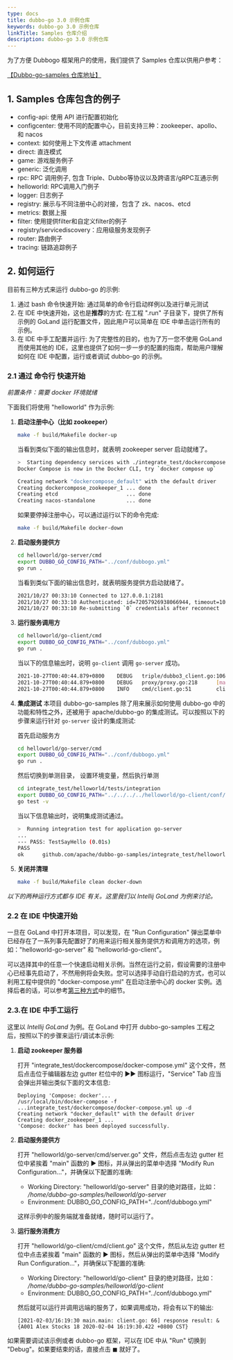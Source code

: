 ```yaml
---
type: docs
title: dubbo-go 3.0 示例仓库
keywords: dubbo-go 3.0 示例仓库
linkTitle: Samples 仓库介绍
description: dubbo-go 3.0 示例仓库
---
```


为了方便 Dubbogo 框架用户的使用，我们提供了 Samples 仓库以供用户参考：

[【Dubbo-go-samples 仓库地址】](https://github.com/apache/dubbo-go-samples)

## 1. Samples 仓库包含的例子

* config-api: 使用 API 进行配置初始化
* configcenter: 使用不同的配置中心，目前支持三种：zookeeper、apollo、和 nacos
* context: 如何使用上下文传递 attachment
* direct: 直连模式
* game: 游戏服务例子
* generic: 泛化调用
* rpc: RPC 调用例子, 包含 Triple、Dubbo等协议以及跨语言/gRPC互通示例
* helloworld: RPC调用入门例子
* logger: 日志例子
* registry: 展示与不同注册中心的对接，包含了 zk、nacos、etcd
* metrics: 数据上报
* filter: 使用提供filter和自定义filter的例子
* registry/servicediscovery：应用级服务发现例子
* router: 路由例子
* tracing: 链路追踪例子

## 2. 如何运行

目前有三种方式来运行 dubbo-go 的示例:

1. 通过 bash 命令快速开始: 通过简单的命令行启动样例以及进行单元测试
2. 在 IDE 中快速开始，这也是**推荐**的方式: 在工程 ".run" 子目录下，提供了所有示例的 GoLand 运行配置文件，因此用户可以简单在 IDE 中单击运行所有的示例。
3. 在 IDE 中手工配置并运行: 为了完整性的目的，也为了万一您不使用 GoLand 而使用其他的 IDE，这里也提供了如何一步一步的配置的指南，帮助用户理解如何在 IDE 中配置，运行或者调试 dubbo-go 的示例。   

### 2.1 通过 命令行 快速开始

*前置条件：需要 docker 环境就绪*

下面我们将使用 "helloworld" 作为示例:

1. **启动注册中心（比如 zookeeper）**
   
   ```bash
   make -f build/Makefile docker-up 
   ```
   
   当看到类似下面的输出信息时，就表明 zookeeper server 启动就绪了。
   
   ```bash
   >  Starting dependency services with ./integrate_test/dockercompose/docker-compose.yml
   Docker Compose is now in the Docker CLI, try `docker compose up`
   
   Creating network "dockercompose_default" with the default driver
   Creating dockercompose_zookeeper_1 ... done
   Creating etcd                      ... done
   Creating nacos-standalone          ... done
   ```
   
   如果要停掉注册中心，可以通过运行以下的命令完成:
   
   ```bash
   make -f build/Makefile docker-down
   ```
   
2. **启动服务提供方**
   
    ```bash
    cd helloworld/go-server/cmd
    export DUBBO_GO_CONFIG_PATH="../conf/dubbogo.yml"
    go run .
    ```
   
   当看到类似下面的输出信息时，就表明服务提供方启动就绪了。

   ```bash
   2021/10/27 00:33:10 Connected to 127.0.0.1:2181
   2021/10/27 00:33:10 Authenticated: id=72057926938066944, timeout=10000
   2021/10/27 00:33:10 Re-submitting `0` credentials after reconnect
   ```

3. **运行服务调用方**
   
    ```bash
   cd helloworld/go-client/cmd
   export DUBBO_GO_CONFIG_PATH="../conf/dubbogo.yml"
   go run .
   ```

   当以下的信息输出时，说明 `go-client` 调用 `go-server` 成功。

   ```bash
   2021-10-27T00:40:44.879+0800    DEBUG   triple/dubbo3_client.go:106     TripleClient.Invoke: get reply = name:"Hello laurence" id:"12345" age:21 
   2021-10-27T00:40:44.879+0800    DEBUG   proxy/proxy.go:218      [makeDubboCallProxy] result: name:"Hello laurence" id:"12345" age:21 , err: <nil>
   2021-10-27T00:40:44.879+0800    INFO    cmd/client.go:51        client response result: name:"Hello laurence" id:"12345" age:21
   ```
   
4. **集成测试**
   本项目 dubbo-go-samples 除了用来展示如何使用 dubbo-go 中的功能和特性之外，还被用于 apache/dubbo-go 的集成测试。可以按照以下的步骤来运行针对 `go-server` 设计的集成测试:
   
   首先启动服务方
   ```bash
   cd helloworld/go-server/cmd
   export DUBBO_GO_CONFIG_PATH="../conf/dubbogo.yml"
   go run .
   ```
   
   然后切换到单测目录， 设置环境变量，然后执行单测
   ```bash
   cd integrate_test/helloworld/tests/integration
   export DUBBO_GO_CONFIG_PATH="../../../../helloworld/go-client/conf/dubbogo.yml"
   go test -v
   ```

   当以下信息输出时，说明集成测试通过。

   ```bash
   >  Running integration test for application go-server
   ...
   --- PASS: TestSayHello (0.01s)
   PASS
   ok      github.com/apache/dubbo-go-samples/integrate_test/helloworld/tests/integration  0.119s
   ```
   
7. **关闭并清理**
   ```bash
   make -f build/Makefile clean docker-down
   ```

*以下的两种运行方式都与 IDE 有关。这里我们以 Intellij GoLand 为例来讨论。*

### 2.2 在 IDE 中快速开始

一旦在 GoLand 中打开本项目，可以发现，在 "Run Configuration" 弹出菜单中已经存在了一系列事先配置好了的用来运行相关服务提供方和调用方的选项，例如："helloworld-go-server" 和 "helloworld-go-client"。

可以选择其中的任意一个快速启动相关示例。当然在运行之前，假设需要的注册中心已经事先启动了，不然用例将会失败。您可以选择手动自行启动的方式，也可以利用工程中提供的 "docker-compose.yml" 在启动注册中心的 docker 实例。选择后者的话，可以参考[第三种方式](#3-manually-run-in-ide)中的细节。

### 2.3.在 IDE 中手工运行

这里以 *Intellij GoLand* 为例。在 GoLand 中打开 dubbo-go-samples 工程之后，按照以下的步骤来运行/调试本示例:

1. **启动 zookeeper 服务器**

   打开 "integrate_test/dockercompose/docker-compose.yml" 这个文件，然后点击位于编辑器左边 gutter 栏位中的 ▶︎▶︎ 图标运行，"Service" Tab 应当会弹出并输出类似下面的文本信息:
   ```
   Deploying 'Compose: docker'...
   /usr/local/bin/docker-compose -f ...integrate_test/dockercompose/docker-compose.yml up -d
   Creating network "docker_default" with the default driver
   Creating docker_zookeeper_1 ...
   'Compose: docker' has been deployed successfully.
   ```

2. **启动服务提供方**

   打开 "helloworld/go-server/cmd/server.go" 文件，然后点击左边 gutter 栏位中紧挨着 "main" 函数的 ▶︎ 图标，并从弹出的菜单中选择 "Modify Run Configuration..."，并确保以下配置的准确:
   * Working Directory: "helloworld/go-server" 目录的绝对路径，比如： */home/dubbo-go-samples/helloworld/go-server*
   * Environment: DUBBO_GO_CONFIG_PATH="../conf/dubbogo.yml"

   这样示例中的服务端就准备就绪，随时可以运行了。

3. **运行服务消费方**

   打开 "helloworld/go-client/cmd/client.go" 这个文件，然后从左边 gutter 栏位中点击紧挨着 "main" 函数的 ▶︎ 图标，然后从弹出的菜单中选择 "Modify Run Configuration..."，并确保以下配置的准确:
   * Working Directory: "helloworld/go-client" 目录的绝对路径，比如： */home/dubbo-go-samples/helloworld/go-client*
   * Environment: DUBBO_GO_CONFIG_PATH="../conf/dubbogo.yml"

   然后就可以运行并调用远端的服务了，如果调用成功，将会有以下的输出:
   ```
   [2021-02-03/16:19:30 main.main: client.go: 66] response result: &{A001 Alex Stocks 18 2020-02-04 16:19:30.422 +0800 CST}
   ```

如果需要调试该示例或者 dubbo-go 框架，可以在 IDE 中从 "Run" 切换到 "Debug"。如果要结束的话，直接点击 ◼︎ 就好了。
